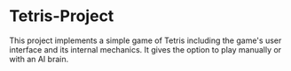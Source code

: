 # Tetris-Project

This project implements a simple game of Tetris including the game's user interface and its internal mechanics. It gives the option to play manually or with an AI brain. 
